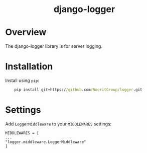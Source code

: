 <h1 align="center">django-logger</h1>

# Overview

The django-logger library is for server logging.

# Installation

Install using `pip`:

```cmd
    pip install git+https://github.com/NooritGroup/logger.git
```

# Settings

Add `LoggerMiddleware` to your `MIDDLEWARES` settings:

    MIDDLEWARES = [
    ...
    "logger.middleware.LoggerMiddleware"
    ]